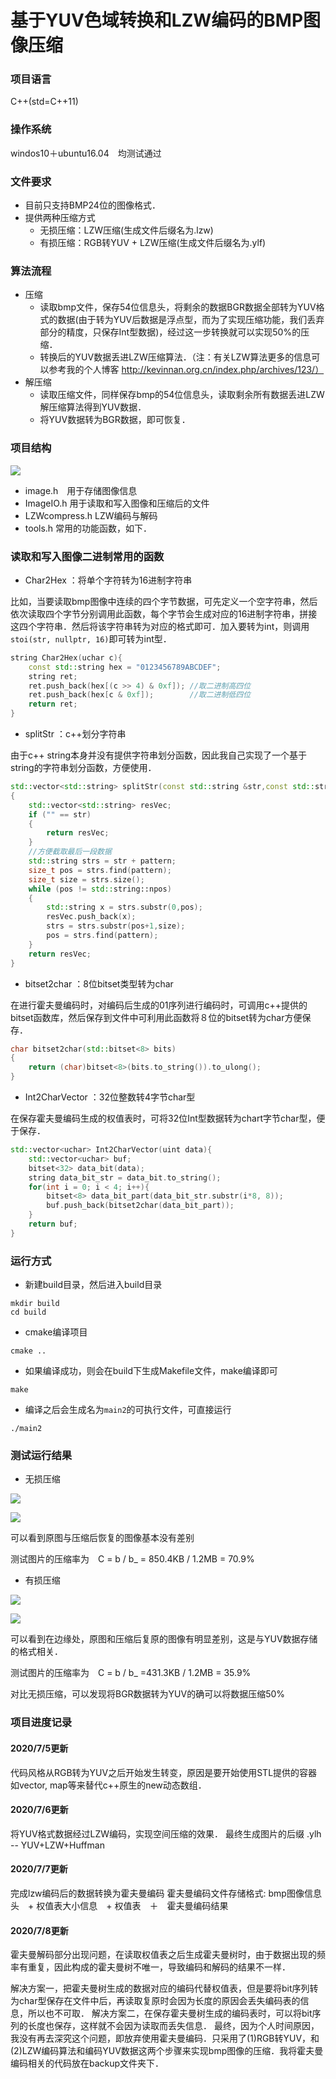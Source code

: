 # 基于YUV色域转换和LZW编码的BMP图像压缩 

### **项目语言**
C++(std=C++11)

### **操作系统**
windos10＋ubuntu16.04　均测试通过

### **文件要求**

- 目前只支持BMP24位的图像格式．
- 提供两种压缩方式
  - 无损压缩：LZW压缩(生成文件后缀名为.lzw)
  - 有损压缩：RGB转YUV + LZW压缩(生成文件后缀名为.ylf)

### **算法流程**

- 压缩
  - 读取bmp文件，保存54位信息头，将剩余的数据BGR数据全部转为YUV格式的数据(由于转为YUV后数据是浮点型，而为了实现压缩功能，我们丢弃部分的精度，只保存Int型数据)，经过这一步转换就可以实现50%的压缩．
  - 转换后的YUV数据丢进LZW压缩算法．（注：有关LZW算法更多的信息可以参考我的个人博客 http://kevinnan.org.cn/index.php/archives/123/）
- 解压缩
  - 读取压缩文件，同样保存bmp的54位信息头，读取剩余所有数据丢进LZW解压缩算法得到YUV数据．
  - 将YUV数据转为BGR数据，即可恢复．

### **项目结构**

![](images/structure.png)

- image.h　用于存储图像信息
- ImageIO.h 用于读取和写入图像和压缩后的文件
- LZWcompress.h LZW编码与解码
- tools.h 常用的功能函数，如下．

### **读取和写入图像二进制常用的函数**

- Char2Hex ：将单个字符转为16进制字符串

比如，当要读取bmp图像中连续的四个字节数据，可先定义一个空字符串，然后依次读取四个字节分别调用此函数，每个字节会生成对应的16进制字符串，拼接这四个字符串．然后将该字符串转为对应的格式即可．加入要转为int，则调用`stoi(str, nullptr, 16)`即可转为int型．

```cpp
string Char2Hex(uchar c){
	const std::string hex = "0123456789ABCDEF";
	string ret;
	ret.push_back(hex[(c >> 4) & 0xf]); //取二进制高四位
	ret.push_back(hex[c & 0xf]);        //取二进制低四位
	return ret;
}
```

- splitStr ：c++划分字符串

由于c++ string本身并没有提供字符串划分函数，因此我自己实现了一个基于string的字符串划分函数，方便使用．

```cpp
std::vector<std::string> splitStr(const std::string &str,const std::string &pattern)
{
    std::vector<std::string> resVec;
	if ("" == str)
    {
        return resVec;
    }
    //方便截取最后一段数据
    std::string strs = str + pattern;
    size_t pos = strs.find(pattern);
    size_t size = strs.size();
    while (pos != std::string::npos)
    {
        std::string x = strs.substr(0,pos);
        resVec.push_back(x);
        strs = strs.substr(pos+1,size);
        pos = strs.find(pattern);
    }
    return resVec;
}
```

- bitset2char ：8位bitset类型转为char

在进行霍夫曼编码时，对编码后生成的01序列进行编码时，可调用c++提供的bitset函数库，然后保存到文件中可利用此函数将８位的bitset转为char方便保存．

```cpp
char bitset2char(std::bitset<8> bits)
{
	return (char)bitset<8>(bits.to_string()).to_ulong();
}
```

- Int2CharVector ：32位整数转4字节char型

在保存霍夫曼编码生成的权值表时，可将32位Int型数据转为chart字节char型，便于保存．

```cpp
std::vector<uchar> Int2CharVector(uint data){
	std::vector<uchar> buf;
	bitset<32> data_bit(data);
	string data_bit_str = data_bit.to_string();
	for(int i = 0; i < 4; i++){
		bitset<8> data_bit_part(data_bit_str.substr(i*8, 8));
		buf.push_back(bitset2char(data_bit_part));
	}
	return buf;
}
```

### **运行方式**

- 新建build目录，然后进入build目录

```
mkdir build
cd build
```

- cmake编译项目

```
cmake ..
```

- 如果编译成功，则会在build下生成Makefile文件，make编译即可

```
make
```

- 编译之后会生成名为`main2`的可执行文件，可直接运行

```
./main2
```

### **测试运行结果**

- 无损压缩

![](images/result_1.png)

![](images/result_3)

可以看到原图与压缩后恢复的图像基本没有差别

测试图片的压缩率为　C = b / b_ = 850.4KB / 1.2MB =  70.9% 

- 有损压缩

![](images/result_2.png)

![](images/result_4)

可以看到在边缘处，原图和压缩后复原的图像有明显差别，这是与YUV数据存储的格式相关．

测试图片的压缩率为　C = b / b_ =431.3KB / 1.2MB =  35.9%

对比无损压缩，可以发现将BGR数据转为YUV的确可以将数据压缩50%

### **项目进度记录**

#### 2020/7/5更新

代码风格从RGB转为YUV之后开始发生转变，原因是要开始使用STL提供的容器如vector, map等来替代c++原生的new动态数组．


#### 2020/7/6更新
将YUV格式数据经过LZW编码，实现空间压缩的效果．
最终生成图片的后缀 .ylh -- YUV+LZW+Huffman


#### 2020/7/7更新
完成lzw编码后的数据转换为霍夫曼编码
霍夫曼编码文件存储格式: bmp图像信息头　+ 权值表大小信息　+ 权值表　＋　霍夫曼编码结果

#### 2020/7/8更新
霍夫曼解码部分出现问题，在读取权值表之后生成霍夫曼树时，由于数据出现的频率有重复，因此构成的霍夫曼树不唯一，导致编码和解码的结果不一样．

解决方案一，把霍夫曼树生成的数据对应的编码代替权值表，但是要将bit序列转为char型保存在文件中后，再读取复原时会因为长度的原因会丢失编码表的信息，所以也不可取．
解决方案二，在保存霍夫曼树生成的编码表时，可以将bit序列的长度也保存，这样就不会因为读取而丢失信息．
最终，因为个人时间原因，我没有再去深究这个问题，即放弃使用霍夫曼编码．只采用了(1)RGB转YUV，和(2)LZW编码算法和编码YUV数据这两个步骤来实现bmp图像的压缩．我将霍夫曼编码相关的代码放在backup文件夹下．